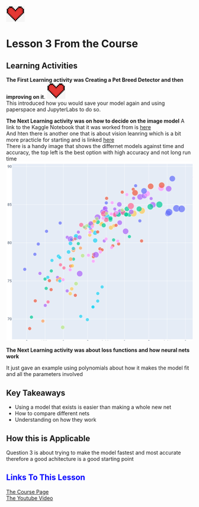 ![Heart](/images/heart.png) 
# Lesson 3 From the Course 
## Learning Activities
**The First Learning activity was Creating a Pet Breed Detector and then improving on it**. ![Heart](/images/heart.png)
<br />
This introduced how you would save your model again and using paperspace and JupyterLabs to do so. <br />

**The Next Learning activity was on how to decide on the image model**
A link to the Kaggle Notebook that it was worked from is [here](https://www.kaggle.com/code/jhoward/which-image-models-are-best) <br />
And hten there is another one that is about vision leanring which is a bit more practicle for starting and is linked [here](https://www.kaggle.com/code/jhoward/the-best-vision-models-for-fine-tuning)  <br />
There is a handy image that shows the differnet models against time and accuracy, the top left is the best option with high accuracy and not long run time <br />
![Comparison](/images/modelscomp.png)  <br />

**The Next Learning activity was about loss functions and how neural nets work**

It just gave an example using polynomials about how it makes the model fit and all the parameters involved <br />

## Key Takeaways 
- Using a model that exists is easier than making a whole new net <br />
- How to compare different nets <br />
- Understanding on how they work

## How this is Applicable 
Question 3 is about trying to make the model fastest and most accurate therefore a good achitecture is a good starting point
## <span style="color:blue">Links To This Lesson</span>
[The Course Page](https://course.fast.ai/Lessons/lesson4.html)<br />
[The Youtube Video](https://www.youtube.com/watch?v=F4tvM4Vb3A0&t=18s&ab_channel=JeremyHoward)

